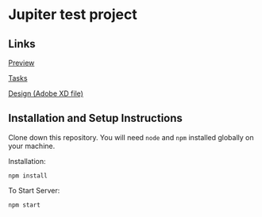 # Jupiter test project

## Links

[Preview](https://sabanin-k.github.io/jupiter/)

[Tasks](https://docs.google.com/document/d/1YSODk_yvPKfcjd-B0XcFhftm08iMN-kDn9dsQju4_ZA/edit)

[Design (Adobe XD file)](https://drive.google.com/file/d/1jPOK2R-RNc85qsBhQeg7lCe0EyLCBHaR/view?usp=sharing)

## Installation and Setup Instructions 

Clone down this repository. You will need `node` and `npm` installed globally on your machine.  

Installation:

`npm install`  

To Start Server:

`npm start`  
